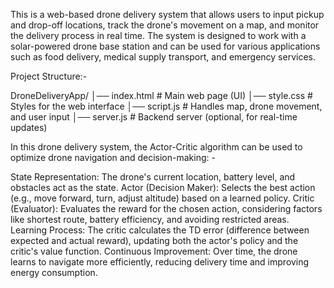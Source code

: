 This is a web-based drone delivery system that allows users to input pickup and drop-off locations, track the drone's movement on a map, and monitor the delivery process in real time. 
The system is designed to work with a solar-powered drone base station and can be used for various applications such as food delivery, medical supply transport, 
and emergency services.


Project Structure:- 

DroneDeliveryApp/
│── index.html        # Main web page (UI)
│── style.css         # Styles for the web interface
│── script.js         # Handles map, drone movement, and user input
│── server.js         # Backend server (optional, for real-time updates)

In this drone delivery system, the Actor-Critic algorithm can be used to optimize drone navigation and decision-making: -

State Representation: The drone's current location, battery level, and obstacles act as the state.
Actor (Decision Maker): Selects the best action (e.g., move forward, turn, adjust altitude) based on a learned policy.
Critic (Evaluator): Evaluates the reward for the chosen action, considering factors like shortest route, battery efficiency, and avoiding restricted areas.
Learning Process: The critic calculates the TD error (difference between expected and actual reward), updating both the actor's policy and the critic's value function.
Continuous Improvement: Over time, the drone learns to navigate more efficiently, reducing delivery time and improving energy consumption.
